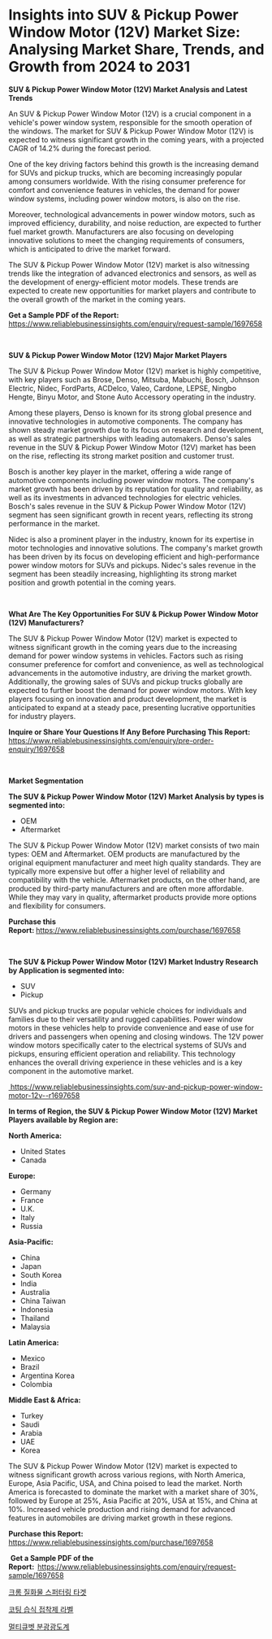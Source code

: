 <p><h1>Insights into SUV & Pickup Power Window Motor (12V) Market Size: Analysing Market Share, Trends, and Growth from 2024 to 2031</h1></p><p><strong>SUV & Pickup Power Window Motor (12V) Market Analysis and Latest Trends</strong></p>
<p><p>An SUV & Pickup Power Window Motor (12V) is a crucial component in a vehicle's power window system, responsible for the smooth operation of the windows. The market for SUV & Pickup Power Window Motor (12V) is expected to witness significant growth in the coming years, with a projected CAGR of 14.2% during the forecast period.</p><p>One of the key driving factors behind this growth is the increasing demand for SUVs and pickup trucks, which are becoming increasingly popular among consumers worldwide. With the rising consumer preference for comfort and convenience features in vehicles, the demand for power window systems, including power window motors, is also on the rise.</p><p>Moreover, technological advancements in power window motors, such as improved efficiency, durability, and noise reduction, are expected to further fuel market growth. Manufacturers are also focusing on developing innovative solutions to meet the changing requirements of consumers, which is anticipated to drive the market forward.</p><p>The SUV & Pickup Power Window Motor (12V) market is also witnessing trends like the integration of advanced electronics and sensors, as well as the development of energy-efficient motor models. These trends are expected to create new opportunities for market players and contribute to the overall growth of the market in the coming years.</p></p>
<p><strong>Get a Sample PDF of the Report:&nbsp;</strong> <a href="https://www.reliablebusinessinsights.com/enquiry/request-sample/1697658">https://www.reliablebusinessinsights.com/enquiry/request-sample/1697658</a></p>
<p>&nbsp;</p>
<p><strong>SUV & Pickup Power Window Motor (12V) Major Market Players</strong></p>
<p><p>The SUV & Pickup Power Window Motor (12V) market is highly competitive, with key players such as Brose, Denso, Mitsuba, Mabuchi, Bosch, Johnson Electric, Nidec, FordParts, ACDelco, Valeo, Cardone, LEPSE, Ningbo Hengte, Binyu Motor, and Stone Auto Accessory operating in the industry.</p><p>Among these players, Denso is known for its strong global presence and innovative technologies in automotive components. The company has shown steady market growth due to its focus on research and development, as well as strategic partnerships with leading automakers. Denso's sales revenue in the SUV & Pickup Power Window Motor (12V) market has been on the rise, reflecting its strong market position and customer trust.</p><p>Bosch is another key player in the market, offering a wide range of automotive components including power window motors. The company's market growth has been driven by its reputation for quality and reliability, as well as its investments in advanced technologies for electric vehicles. Bosch's sales revenue in the SUV & Pickup Power Window Motor (12V) segment has seen significant growth in recent years, reflecting its strong performance in the market.</p><p>Nidec is also a prominent player in the industry, known for its expertise in motor technologies and innovative solutions. The company's market growth has been driven by its focus on developing efficient and high-performance power window motors for SUVs and pickups. Nidec's sales revenue in the segment has been steadily increasing, highlighting its strong market position and growth potential in the coming years.</p></p>
<p>&nbsp;</p>
<p><strong>What Are The Key Opportunities For SUV & Pickup Power Window Motor (12V) Manufacturers?</strong></p>
<p><p>The SUV & Pickup Power Window Motor (12V) market is expected to witness significant growth in the coming years due to the increasing demand for power window systems in vehicles. Factors such as rising consumer preference for comfort and convenience, as well as technological advancements in the automotive industry, are driving the market growth. Additionally, the growing sales of SUVs and pickup trucks globally are expected to further boost the demand for power window motors. With key players focusing on innovation and product development, the market is anticipated to expand at a steady pace, presenting lucrative opportunities for industry players.</p></p>
<p><strong>Inquire or Share Your Questions If Any Before Purchasing This Report:</strong> <a href="https://www.reliablebusinessinsights.com/enquiry/pre-order-enquiry/1697658">https://www.reliablebusinessinsights.com/enquiry/pre-order-enquiry/1697658</a></p>
<p>&nbsp;</p>
<p><strong>Market Segmentation</strong></p>
<p><strong>The SUV & Pickup Power Window Motor (12V) Market Analysis by types is segmented into:</strong></p>
<p><ul><li>OEM</li><li>Aftermarket</li></ul></p>
<p><p>The SUV & Pickup Power Window Motor (12V) market consists of two main types: OEM and Aftermarket. OEM products are manufactured by the original equipment manufacturer and meet high quality standards. They are typically more expensive but offer a higher level of reliability and compatibility with the vehicle. Aftermarket products, on the other hand, are produced by third-party manufacturers and are often more affordable. While they may vary in quality, aftermarket products provide more options and flexibility for consumers.</p></p>
<p><strong>Purchase this Report:&nbsp;</strong><a href="https://www.reliablebusinessinsights.com/purchase/1697658">https://www.reliablebusinessinsights.com/purchase/1697658</a></p>
<p>&nbsp;</p>
<p><strong>The SUV & Pickup Power Window Motor (12V) Market Industry Research by Application is segmented into:</strong></p>
<p><ul><li>SUV</li><li>Pickup</li></ul></p>
<p><p>SUVs and pickup trucks are popular vehicle choices for individuals and families due to their versatility and rugged capabilities. Power window motors in these vehicles help to provide convenience and ease of use for drivers and passengers when opening and closing windows. The 12V power window motors specifically cater to the electrical systems of SUVs and pickups, ensuring efficient operation and reliability. This technology enhances the overall driving experience in these vehicles and is a key component in the automotive market.</p></p>
<p><a href="https://www.reliablebusinessinsights.com/suv-and-pickup-power-window-motor-12v--r1697658">&nbsp;https://www.reliablebusinessinsights.com/suv-and-pickup-power-window-motor-12v--r1697658</a></p>
<p><strong>In terms of Region, the SUV & Pickup Power Window Motor (12V) Market Players available by Region are:</strong></p>
<p>
    <p> <strong> North America: </strong>
        <ul>
            <li>United States</li>
            <li>Canada</li>
        </ul>
        </p> 
    <p> <strong> Europe: </strong>
        <ul>
            <li>Germany</li>
            <li>France</li>
            <li>U.K.</li>
            <li>Italy</li>
            <li>Russia</li>
        </ul>
        </p> 
    <p> <strong> Asia-Pacific: </strong>
        <ul>
            <li>China</li>
            <li>Japan</li>
            <li>South Korea</li>
            <li>India</li>
            <li>Australia</li>
            <li>China Taiwan</li>
            <li>Indonesia</li>
            <li>Thailand</li>
            <li>Malaysia</li>
        </ul>
        </p> 
    <p> <strong> Latin America: </strong>
        <ul>
            <li>Mexico</li>
            <li>Brazil</li>
            <li>Argentina Korea</li>
            <li>Colombia</li>
        </ul>
        </p> 
    <p> <strong> Middle East & Africa: </strong>
        <ul>
            <li>Turkey</li>
            <li>Saudi</li>
            <li>Arabia</li>
            <li>UAE</li>
            <li>Korea</li>
        </ul>
    </p>
    </p>
<p><p>The SUV & Pickup Power Window Motor (12V) market is expected to witness significant growth across various regions, with North America, Europe, Asia Pacific, USA, and China poised to lead the market. North America is forecasted to dominate the market with a market share of 30%, followed by Europe at 25%, Asia Pacific at 20%, USA at 15%, and China at 10%. Increased vehicle production and rising demand for advanced features in automobiles are driving market growth in these regions.</p></p>
<p><strong>Purchase this Report: </strong><a href="https://www.reliablebusinessinsights.com/purchase/1697658">https://www.reliablebusinessinsights.com/purchase/1697658</a></p>
<p>&nbsp;<strong>Get a Sample PDF of the Report:&nbsp;&nbsp;</strong><a href="https://www.reliablebusinessinsights.com/enquiry/request-sample/1697658">https://www.reliablebusinessinsights.com/enquiry/request-sample/1697658</a></p>
<p><strong></strong></p>
<p><p><a href="https://github.com/AlbertotDouglas44367/Market-Research-Report-List-2/blob/main/593308093845.md">크롬 질화물 스퍼터링 타겟</a></p><p><a href="https://medium.com/@lizaheller2023/%EC%BD%94%ED%8C%85%EB%90%9C-%EC%A0%91%EC%B0%A9%EC%A0%9C-%EB%9D%BC%EB%B2%A8-%EC%8B%9C%EC%9E%A5-%EC%A0%90%EC%9C%A0%EC%9C%A8-%EB%B3%80%ED%99%94-%EB%B0%8F-%EC%8B%9C%EC%9E%A5-%EC%84%B1%EC%9E%A5-%ED%8A%B8%EB%A0%8C%EB%93%9C-2024-2031-d5b35af06ce6">코팅 습식 접착제 라벨</a></p><p><a href="https://medium.com/@bereniceroberts1978/%EB%A9%80%ED%8B%B0-%ED%81%90%EB%B2%B3-%EB%B6%84%EA%B4%91%EA%B4%91%EB%8F%84%EA%B3%84-%EC%8B%9C%EC%9E%A5-%EC%A2%85%EB%A5%98-%EC%9D%91%EC%9A%A9-%EB%B0%8F-%EC%A7%80%EB%A6%AC%EC%97%90-%EB%8C%80%ED%95%9C-%ED%8F%AC%EA%B4%84%EC%A0%81-%ED%8F%89%EA%B0%80-f4a3f7f72ec3">멀티큐벳 분광광도계</a></p></p>